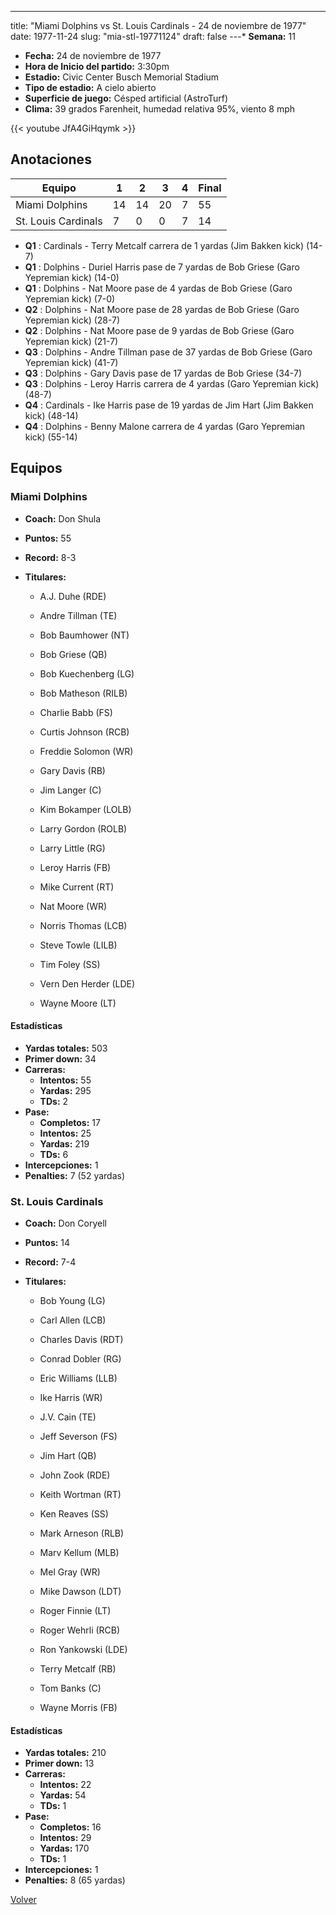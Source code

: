 ---
title: "Miami Dolphins vs St. Louis Cardinals - 24 de noviembre de 1977"
date: 1977-11-24
slug: "mia-stl-19771124"
draft: false
---* **Semana:** 11
* **Fecha:** 24 de noviembre de 1977
* **Hora de Inicio del partido:** 3:30pm
* **Estadio:** Civic Center Busch Memorial Stadium
* **Tipo de estadio:** A cielo abierto
* **Superficie de juego:** Césped artificial (AstroTurf)
* **Clima:** 39 grados Farenheit, humedad relativa 95%, viento 8 mph

{{< youtube JfA4GiHqymk >}}


## Anotaciones
| Equipo | 1 | 2 | 3 | 4 | Final |
|--------|---|---|---|---|-------|
| Miami Dolphins  | 14 | 14 | 20 | 7  | 55 |
| St. Louis Cardinals  | 7 | 0 | 0 | 7  | 14 |
* **Q1** : Cardinals - Terry Metcalf carrera de 1 yardas (Jim Bakken kick) (14-7)
* **Q1** : Dolphins - Duriel Harris pase de 7 yardas de Bob Griese (Garo Yepremian kick) (14-0)
* **Q1** : Dolphins - Nat Moore pase de 4 yardas de Bob Griese (Garo Yepremian kick) (7-0)
* **Q2** : Dolphins - Nat Moore pase de 28 yardas de Bob Griese (Garo Yepremian kick) (28-7)
* **Q2** : Dolphins - Nat Moore pase de 9 yardas de Bob Griese (Garo Yepremian kick) (21-7)
* **Q3** : Dolphins - Andre Tillman pase de 37 yardas de Bob Griese (Garo Yepremian kick) (41-7)
* **Q3** : Dolphins - Gary Davis pase de 17 yardas de Bob Griese (34-7)
* **Q3** : Dolphins - Leroy Harris carrera de 4 yardas (Garo Yepremian kick) (48-7)
* **Q4** : Cardinals - Ike Harris pase de 19 yardas de Jim Hart (Jim Bakken kick) (48-14)
* **Q4** : Dolphins - Benny Malone carrera de 4 yardas (Garo Yepremian kick) (55-14)


## Equipos


### Miami Dolphins
* **Coach:** Don Shula
* **Puntos:** 55
* **Record:** 8-3
* **Titulares:** 

  * A.J. Duhe (RDE) 

  * Andre Tillman (TE) 

  * Bob Baumhower (NT) 

  * Bob Griese (QB) 

  * Bob Kuechenberg (LG) 

  * Bob Matheson (RILB) 

  * Charlie Babb (FS) 

  * Curtis Johnson (RCB) 

  * Freddie Solomon (WR) 

  * Gary Davis (RB) 

  * Jim Langer (C) 

  * Kim Bokamper (LOLB) 

  * Larry Gordon (ROLB) 

  * Larry Little (RG) 

  * Leroy Harris (FB) 

  * Mike Current (RT) 

  * Nat Moore (WR) 

  * Norris Thomas (LCB) 

  * Steve Towle (LILB) 

  * Tim Foley (SS) 

  * Vern Den Herder (LDE) 

  * Wayne Moore (LT) 

#### Estadísticas
* **Yardas totales:** 503
* **Primer down:** 34
* **Carreras:**
  * **Intentos:** 55
  * **Yardas:** 295
  * **TDs:** 2
* **Pase:**
  * **Completos:** 17
  * **Intentos:** 25
  * **Yardas:** 219
  * **TDs:** 6
* **Intercepciones:** 1
* **Penalties:** 7 (52 yardas)

### St. Louis Cardinals
* **Coach:** Don Coryell
* **Puntos:** 14
* **Record:** 7-4
* **Titulares:** 

  * Bob Young (LG) 

  * Carl Allen (LCB) 

  * Charles Davis (RDT) 

  * Conrad Dobler (RG) 

  * Eric Williams (LLB) 

  * Ike Harris (WR) 

  * J.V. Cain (TE) 

  * Jeff Severson (FS) 

  * Jim Hart (QB) 

  * John Zook (RDE) 

  * Keith Wortman (RT) 

  * Ken Reaves (SS) 

  * Mark Arneson (RLB) 

  * Marv Kellum (MLB) 

  * Mel Gray (WR) 

  * Mike Dawson (LDT) 

  * Roger Finnie (LT) 

  * Roger Wehrli (RCB) 

  * Ron Yankowski (LDE) 

  * Terry Metcalf (RB) 

  * Tom Banks (C) 

  * Wayne Morris (FB) 

#### Estadísticas
* **Yardas totales:** 210
* **Primer down:** 13
* **Carreras:**
  * **Intentos:** 22
  * **Yardas:** 54
  * **TDs:** 1
* **Pase:**
  * **Completos:** 16
  * **Intentos:** 29
  * **Yardas:** 170
  * **TDs:** 1
* **Intercepciones:** 1
* **Penalties:** 8 (65 yardas)


[Volver](/historia/1977)
